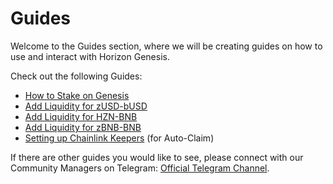 # Guides

Welcome to the Guides section, where we will be creating guides on how to use and interact with Horizon Genesis.

Check out the following Guides:

* [How to Stake on Genesis](getting-started.md)
* [Add Liquidity for zUSD-bUSD](add-liquidity-for-zusd-busd.md)
* [Add Liquidity for HZN-BNB](add-liquidity-for-hzn-bnb.md)
* [Add Liquidity for zBNB-BNB](add-liquidity-for-zbnb-bnb.md)
* [Setting up Chainlink Keepers](setting-up-chainlink-automation.md) (for Auto-Claim)

If there are other guides you would like to see, please connect with our Community Managers on Telegram: [Official Telegram Channel](https://t.me/HorizonProtocol).
